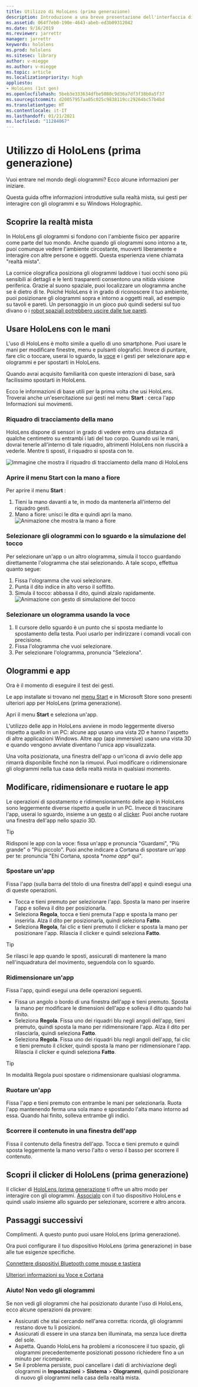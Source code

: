 ```yaml
---
title: Utilizzo di HoloLens (prima generazione)
description: Introduzione a una breve presentazione dell'interfaccia di HoloLens (prima generazione), delle funzionalità di tracciamento della mano e dell'uso di applicazioni olografiche.
ms.assetid: 064f7eb0-190e-4643-abeb-ed3b09312042
ms.date: 9/16/2019
ms.reviewer: jarrettr
manager: jarrettr
keywords: hololens
ms.prod: hololens
ms.sitesec: library
author: v-miegge
ms.author: v-miegge
ms.topic: article
ms.localizationpriority: high
appliesto:
- HoloLens (1st gen)
ms.openlocfilehash: 5beb3e333634dfbe5080c9d36a7df3f38b0a5f37
ms.sourcegitcommit: d20057957aa05c025c9838119cc29264bc57b4bd
ms.translationtype: HT
ms.contentlocale: it-IT
ms.lasthandoff: 01/21/2021
ms.locfileid: "11284067"
---
```

# Utilizzo di HoloLens (prima generazione)

Vuoi entrare nel mondo degli ologrammi? Ecco alcune informazioni per iniziare.

Questa guida offre informazioni introduttive sulla realtà mista, sui gesti per interagire con gli ologrammi e su Windows Holographic.

## Scoprire la realtà mista

In HoloLens gli ologrammi si fondono con l'ambiente fisico per apparire come parte del tuo mondo. Anche quando gli ologrammi sono intorno a te, puoi comunque vedere l'ambiente circostante, muoverti liberamente e interagire con altre persone e oggetti. Questa esperienza viene chiamata "realtà mista".

La cornice olografica posiziona gli ologrammi laddove i tuoi occhi sono più sensibili ai dettagli e le lenti trasparenti consentono una nitida visione periferica. Grazie al suono spaziale, puoi localizzare un ologramma anche se è dietro di te. Poiché HoloLens è in grado di riconoscere il tuo ambiente, puoi posizionare gli ologrammi sopra e intorno a oggetti reali, ad esempio su tavoli e pareti. Un personaggio in un gioco può quindi sedersi sul tuo divano o i [robot spaziali potrebbero uscire dalle tue pareti](https://www.microsoft.com/store/apps/9nblggh5fv3j).

## Usare HoloLens con le mani

L'uso di HoloLens è molto simile a quello di uno smartphone. Puoi usare le mani per modificare finestre, menu e pulsanti olografici.  Invece di puntare, fare clic o toccare, userai lo sguardo, la [voce](hololens-cortana.md) e i gesti per selezionare app e ologrammi e per spostarti in HoloLens.

Quando avrai acquisito familiarità con queste interazioni di base, sarà facilissimo spostarti in HoloLens.

Ecco le informazioni di base utili per la prima volta che usi HoloLens. Troverai anche un'esercitazione sui gesti nel menu **Start** : cerca l'app Informazioni sui movimenti.

### Riquadro di tracciamento della mano

HoloLens dispone di sensori in grado di vedere entro una distanza di qualche centimetro su entrambi i lati del tuo corpo. Quando usi le mani, dovrai tenerle all'interno di tale riquadro, altrimenti HoloLens non riuscirà a vederle. Mentre ti sposti, il riquadro si sposta con te.  

![Immagine che mostra il riquadro di tracciamento della mano di HoloLens](./images/hololens-2-gesture-frame.png)

### Aprire il menu Start con la mano a fiore

Per aprire il menu **Start** :

1. Tieni la mano davanti a te, in modo da mantenerla all'interno del riquadro gesti.
1. Mano a fiore: unisci le dita e quindi apri la mano.
  ![Animazione che mostra la mano a fiore](./images/hololens-bloom.gif)

### Selezionare gli ologrammi con lo sguardo e la simulazione del tocco

Per selezionare un'app o un altro ologramma, simula il tocco guardando direttamente l'ologramma che stai selezionando. A tale scopo, effettua quanto segue:

1. Fissa l'ologramma che vuoi selezionare.
1. Punta il dito indice in alto verso il soffitto.
1. Simula il tocco: abbassa il dito, quindi alzalo rapidamente.
   ![Animazione con gesto di simulazione del tocco](./images/hololens-air-tap.gif)

### Selezionare un ologramma usando la voce

1. Il cursore dello sguardo è un punto che si sposta mediante lo spostamento della testa. Puoi usarlo per indirizzare i comandi vocali con precisione.
1. Fissa l'ologramma che vuoi selezionare.
1. Per selezionare l'ologramma, pronuncia "Seleziona".

## Ologrammi e app

Ora è il momento di eseguire il test dei gesti.

Le app installate si trovano nel [menu Start](holographic-home.md) e in Microsoft Store sono presenti ulteriori app per HoloLens (prima generazione).

Apri il menu **Start** e seleziona un'app.

L'utilizzo delle app in HoloLens avviene in modo leggermente diverso rispetto a quello in un PC: alcune app usano una vista 2D e hanno l'aspetto di altre applicazioni Windows. Altre app (app immersive) usano una vista 3D e quando vengono avviate diventano l'unica app visualizzata.

Una volta posizionata, una finestra dell'app o un'icona di avvio delle app rimarrà disponibile finché non la rimuovi. Puoi modificare o ridimensionare gli ologrammi nella tua casa della realtà mista in qualsiasi momento.

## Modificare, ridimensionare e ruotare le app

Le operazioni di spostamento e ridimensionamento delle app in HoloLens sono leggermente diverse rispetto a quelle in un PC. Invece di trascinare l'app, userai lo sguardo, insieme a un [gesto](https://support.microsoft.com/help/12644/hololens-use-gestures) o al [clicker](hololens1-clicker.md). Puoi anche ruotare una finestra dell'app nello spazio 3D.

> [!TIP]
> Ridisponi le app con la voce: fissa un'app e pronuncia "Guardami", "Più grande" o "Più piccolo". Puoi anche indicare a Cortana di spostare un'app per te: pronuncia "Ehi Cortana, sposta \**nome app\** qui".

### Spostare un'app

Fissa l'app (sulla barra del titolo di una finestra dell'app) e quindi esegui una di queste operazioni.

- Tocca e tieni premuto per selezionare l'app. Sposta la mano per inserire l'app e solleva il dito per posizionarla.
- Seleziona **Regola**, tocca e tieni premuta l'app e sposta la mano per inserirla. Alza il dito per posizionarla, quindi seleziona **Fatto**.
- Seleziona **Regola**, fai clic e tieni premuto il clicker e sposta la mano per posizionare l'app. Rilascia il clicker e quindi seleziona **Fatto**.

> [!TIP]
> Se rilasci le app quando le sposti, assicurati di mantenere la mano nell'inquadratura del movimento, seguendola con lo sguardo.

### Ridimensionare un'app

Fissa l'app, quindi esegui una delle operazioni seguenti.

- Fissa un angolo o bordo di una finestra dell'app e tieni premuto. Sposta la mano per modificare le dimensioni dell'app e solleva il dito quando hai finito.
- Seleziona **Regola**. Fissa uno dei riquadri blu negli angoli dell'app, tieni premuto, quindi sposta la mano per ridimensionare l'app. Alza il dito per rilasciarla, quindi seleziona **Fatto**.
- Seleziona **Regola**. Fissa uno dei riquadri blu negli angoli dell'app, fai clic e tieni premuto il clicker, quindi sposta la mano per ridimensionare l'app. Rilascia il clicker e quindi seleziona **Fatto**.

> [!TIP]
> In modalità Regola puoi spostare o ridimensionare qualsiasi ologramma.

### Ruotare un'app

Fissa l'app e tieni premuto con entrambe le mani per selezionarla. Ruota l'app mantenendo ferma una sola mano e spostando l'alta mano intorno ad essa. Quando hai finito, solleva entrambe gli indici.

### Scorrere il contenuto in una finestra dell'app

Fissa il contenuto della finestra dell'app. Tocca e tieni premuto e quindi sposta leggermente la mano verso l'alto o verso il basso per scorrere il contenuto.

## Scopri il clicker di HoloLens (prima generazione)

Il clicker di [HoloLens (prima generazione](hololens1-clicker.md) ti offre un altro modo per interagire con gli ologrammi. [Associalo](hololens-connect-devices.md) con il tuo dispositivo HoloLens e quindi usalo insieme allo sguardo per selezionare, scorrere e altro ancora.

## Passaggi successivi

Complimenti. A questo punto puoi usare HoloLens (prima generazione).

Ora puoi configurare il tuo dispositivo HoloLens (prima generazione) in base alle tue esigenze specifiche.

[Connettere dispositivi Bluetooth come mouse e tastiera](hololens-connect-devices.md)

[Ulteriori informazioni su Voce e Cortana](hololens-cortana.md)

### Aiuto! Non vedo gli ologrammi

Se non vedi gli ologrammi che hai posizionato durante l'uso di HoloLens, ecco alcune operazioni da provare:

- Assicurati che stai cercando nell'area corretta: ricorda, gli ologrammi restano dove tu li posizioni.
- Assicurati di essere in una stanza ben illuminata, ma senza luce diretta del sole.
- Aspetta. Quando HoloLens ha problemi a riconoscere il tuo spazio, gli ologrammi precedentemente posizionati possono richiedere fino a un minuto per ricomparire.
- Se il problema persiste, puoi cancellare i dati di archiviazione degli ologrammi in **Impostazioni** > **Sistema** > **Ologrammi**, quindi posizionare di nuovo gli ologrammi nella casa della realtà mista.

